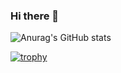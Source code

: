 ### Hi there 👋

<!--
**Sarinduu/sarinduu** is a ✨ _special_ ✨ repository because its `README.md` (this file) appears on your GitHub profile.

Here are some ideas to get you started:

- 🔭 I’m currently working on ...
- 🌱 I’m currently learning ...
- 👯 I’m looking to collaborate on ...
- 🤔 I’m looking for help with ...
- 💬 Ask me about ...
- 📫 How to reach me: ...
- 😄 Pronouns: ...
- ⚡ Fun fact: ...
-->

![Anurag's GitHub stats](https://github-readme-stats.vercel.app/api?username=sarinduu&show_icons=true&theme=calm)

[![trophy](https://github-profile-trophy.vercel.app/?username=sarinduu&theme=gruvbox&margin-w=15&margin-h=15)](https://github.com/ryo-ma/github-profile-trophy)
